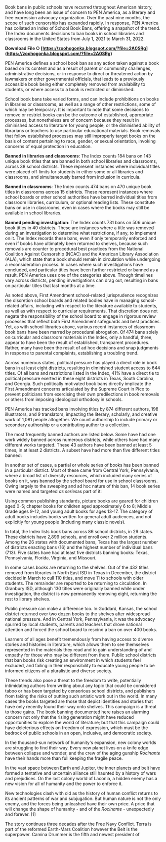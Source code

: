 Book bans in public schools have recurred throughout American history, and have long been an issue of concern to PEN America, as a literary and free expression advocacy organization. Over the past nine months, the scope of such censorship has expanded rapidly. In response, PEN America has collated an Index of School Book Bans, offering a snapshot of the trend. The Index documents decisions to ban books in school libraries and classrooms in the United States from July 1, 2021 to March 31, 2022.
 
**Download File ○ [https://zoohogonka.blogspot.com/?file=2A0SRg](https://zoohogonka.blogspot.com/?file=2A0SRg)**


 
PEN America defines a school book ban as any action taken against a book based on its content and as a result of parent or community challenges, administrative decisions, or in response to direct or threatened action by lawmakers or other governmental officials, that leads to a previously accessible book being either completely removed from availability to students, or where access to a book is restricted or diminished.
 
School book bans take varied forms, and can include prohibitions on books in libraries or classrooms, as well as a range of other restrictions, some of which may be temporary. It is important to note that some decisions to remove or restrict books can be the outcome of established, appropriate processes, but nonetheless are of concern because they result in diminished access to literature for young people, or the diminished ability of librarians or teachers to use particular educational materials. Book removals that follow established processes may still improperly target books on the basis of content pertaining to race, gender, or sexual orientation, invoking concerns of equal protection in education.
 
**Banned in libraries and classrooms**: The Index counts 184 bans on 143 unique book titles that are banned in both school libraries and classrooms, across 38 school districts. These represent instances where individual titles were placed off-limits for students in either some or all libraries and classrooms, and simultaneously barred from inclusion in curricula.

**Banned in classrooms**: The Index counts 474 bans on 470 unique book titles in classrooms across 15 districts. These represent instances where school boards or other school authorities have barred individual titles from classroom libraries, curriculum, or optional reading lists. These constitute bans on use in classrooms, even in cases where the books may still be available in school libraries.
 
**Banned pending investigation**: The Index counts 731 bans on 506 unique book titles in 40 districts. These are instances where a title was removed during an investigation to determine what restrictions, if any, to implement on it. The Index records these bans, even if only temporarily enforced and even if books have ultimately been returned to shelves, because such removals are counter to procedural best practices from the National Coalition Against Censorship (NCAC) and the American Library Association (ALA), which state that a book should remain in circulation while undergoing a reconsideration process. In cases where such investigations have concluded, and particular titles have been further restricted or banned as a result, PEN America uses one of the categories above. Though timelines vary across districts, pending investigations can drag out, resulting in bans on particular titles that last months at a time.
 
As noted above, First Amendment school-related jurisprudence recognizes the discretion school boards and related bodies have in managing school-related affairs, including with respect to the literature available to students, as well as with respect to curricular requirements. That discretion does not negate the responsibility of the school board to engage in rigorous review processes that reflect both First Amendment safeguards and best practices. Yet, as with school libraries above, various recent instances of classroom book bans have been marred by procedural abrogation. Of 474 bans solely on curricular and classroom materials in the Index, only a handful, three, appear to have been the result of established, transparent procedures. Rather, many have been the result of ad hoc decisions and snap judgments in response to parental complaints, establishing a troubling trend.
 
Across numerous states, political pressure has played a direct role in book bans in at least eight districts, resulting in diminished student access to 644 titles. Of all bans and restrictions listed in the Index, 41% have a direct tie to political pressure exerted in these eight districts in Texas, South Carolina, and Georgia. Such politically motivated book bans directly implicate the First Amendment concerns articulated by the Supreme Court in Pico to prevent politicians from exercising their own predilections in book removals or others from imposing ideological orthodoxy in schools.
 
PEN America has tracked bans involving titles by 874 different authors, 198 illustrators, and 9 translators, impacting the literary, scholarly, and creative work of 1,081 people altogether. We count authorship to include primary or secondary authorship or a contributing author to a collection.
 
The most frequently banned authors are listed below. Some have had one work widely banned across numerous districts, while others have had many different works targeted. These 43 authors have been banned at least 5 times, in at least 2 districts. A subset have had more than five different titles banned:
 
In another set of cases, a partial or whole series of books has been banned in a particular district. Most of these came from Central York, Pennsylvania, where a broad list of diversity resources, which included many series of books on it, was banned by the school board for use in school classrooms. Owing largely to the sweeping and ad hoc nature of this ban, 14 book series were named and targeted *as series*as part of it:
 
Using common publishing standards, picture books are geared for children aged 0-5; chapter books for children aged approximately 6 to 8; Middle Grade ages 9-12, and young adult books for ages 13-17. The category of adult books includes books written for general adult audiences, and not explicitly for young people (including many classic novels).
 
In total, the Index lists book bans across 86 school districts, in 26 states. These districts have 2,899 schools, and enroll over 2 million students. Among the 26 states with documented bans, Texas has the largest number of districts enacting bans (16) and the highest number of individual bans (713). Five states have had at least five districts banning books: Texas, Pennsylvania, Florida, Virginia, and Missouri.
 
In some cases books are returning to the shelves. Out of the 432 titles removed from libraries in North East ISD in Texas in December, the district decided in March to cull 110 titles, and move 11 to schools with older students. The remainder are reported to be returning to circulation. In Granbury ISD, although 130 titles were originally banned while under investigation, the district is now permanently removing eight, returning the rest to library shelves.
 
Public pressure can make a difference too. In Goddard, Kansas, the school district returned over two dozen books to the shelves after widespread national pressure. And in Central York, Pennsylvania, it was the advocacy spurred by local students, parents and teachers that drove national attention and forced the school board to rescind a ban on over 400 books.
 
Learners of all ages benefit tremendously from having access to diverse stories and histories in literature, which allows them to see themselves represented in the materials they read and to gain understanding of and empathy for those who may be different from them. Public school districts that ban books risk creating an environment in which students feel excluded, and failing in their responsibility to educate young people to be informed citizens of a pluralistic and diverse society.
 
These trends also pose a threat to the freedom to write, potentially intimidating authors from writing about any topic that could be considered taboo or has been targeted by censorious school districts, and publishers from taking the risks of putting such artistic work out in the world. In many cases the books targeted are those that depict identities and stories that have only recently found their way onto shelves. This campaign is a threat to those gains. The book banning documented here raises an alarming concern not only that the rising generation might have reduced opportunities to explore the world of literature; but that this campaign could have deleterious effects on freedom of expression, which must be the bedrock of public schools in an open, inclusive, and democratic society.
 
In the thousand-sun network of humanity's expansion, new colony worlds are struggling to find their way. Every new planet lives on a knife edge between collapse and wonder, and the crew of the aging gunship *Rocinante* have their hands more than full keeping the fragile peace.
 
In the vast space between Earth and Jupiter, the inner planets and belt have formed a tentative and uncertain alliance still haunted by a history of wars and prejudices. On the lost colony world of Laconia, a hidden enemy has a new vision for all of humanity and the power to enforce it.
 
New technologies clash with old as the history of human conflict returns to its ancient patterns of war and subjugation. But human nature is not the only enemy, and the forces being unleashed have their own price. A price that will change the shape of humanity - and of the *Rocinante* - unexpectedly and forever. [1]
 
The story continues three decades after the Free Navy Conflict. Terra is part of the reformed Earth-Mars Coalition however the Belt is the superpower. Camina Drummer is the fifth and newest president of